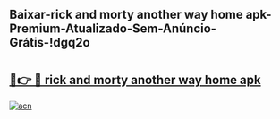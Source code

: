 
## Baixar-rick and morty another way home apk-Premium-Atualizado-Sem-Anúncio-Grátis-!dgq2o

# <h2><a href="https://andorid.site?title=rick_and_morty_another_way_home_apk&ref=27">🔗👉 🔴 rick and morty another way home apk</a></h2>

[![acn](https://github.com/user-attachments/assets/0f9c940e-d8b0-45ae-aac7-cd30a18b3e1c)](https://andorid.site?title=rick_and_morty_another_way_home_apk&ref=27)


